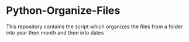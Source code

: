 # Python-Organize-Files
This repository contains the script which organizes the files from a folder into year then month and then into dates
